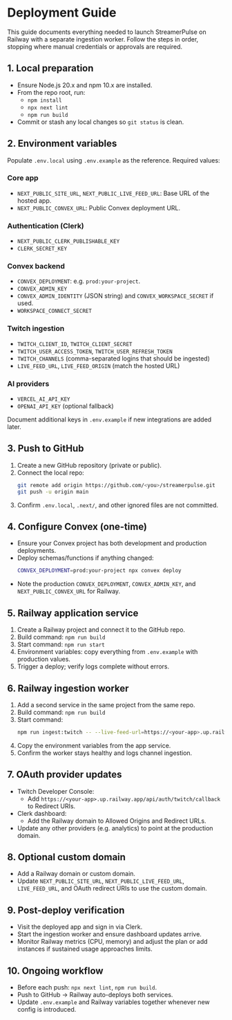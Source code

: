 # Deployment Guide

This guide documents everything needed to launch StreamerPulse on Railway with a
separate ingestion worker. Follow the steps in order, stopping where manual
credentials or approvals are required.

## 1. Local preparation
- Ensure Node.js 20.x and npm 10.x are installed.
- From the repo root, run:
  - `npm install`
  - `npx next lint`
  - `npm run build`
- Commit or stash any local changes so `git status` is clean.

## 2. Environment variables
Populate `.env.local` using `.env.example` as the reference. Required values:

### Core app
- `NEXT_PUBLIC_SITE_URL`, `NEXT_PUBLIC_LIVE_FEED_URL`: Base URL of the hosted app.
- `NEXT_PUBLIC_CONVEX_URL`: Public Convex deployment URL.

### Authentication (Clerk)
- `NEXT_PUBLIC_CLERK_PUBLISHABLE_KEY`
- `CLERK_SECRET_KEY`

### Convex backend
- `CONVEX_DEPLOYMENT`: e.g. `prod:your-project`.
- `CONVEX_ADMIN_KEY`
- `CONVEX_ADMIN_IDENTITY` (JSON string) and `CONVEX_WORKSPACE_SECRET` if used.
- `WORKSPACE_CONNECT_SECRET`

### Twitch ingestion
- `TWITCH_CLIENT_ID`, `TWITCH_CLIENT_SECRET`
- `TWITCH_USER_ACCESS_TOKEN`, `TWITCH_USER_REFRESH_TOKEN`
- `TWITCH_CHANNELS` (comma-separated logins that should be ingested)
- `LIVE_FEED_URL`, `LIVE_FEED_ORIGIN` (match the hosted URL)

### AI providers
- `VERCEL_AI_API_KEY`
- `OPENAI_API_KEY` (optional fallback)

Document additional keys in `.env.example` if new integrations are added later.

## 3. Push to GitHub
1. Create a new GitHub repository (private or public).
2. Connect the local repo:
   ```bash
   git remote add origin https://github.com/<you>/streamerpulse.git
   git push -u origin main
   ```
3. Confirm `.env.local`, `.next/`, and other ignored files are not committed.

## 4. Configure Convex (one-time)
- Ensure your Convex project has both development and production deployments.
- Deploy schemas/functions if anything changed:
  ```bash
  CONVEX_DEPLOYMENT=prod:your-project npx convex deploy
  ```
- Note the production `CONVEX_DEPLOYMENT`, `CONVEX_ADMIN_KEY`, and `NEXT_PUBLIC_CONVEX_URL` for Railway.

## 5. Railway application service
1. Create a Railway project and connect it to the GitHub repo.
2. Build command: `npm run build`
3. Start command: `npm run start`
4. Environment variables: copy everything from `.env.example` with production values.
5. Trigger a deploy; verify logs complete without errors.

## 6. Railway ingestion worker
1. Add a second service in the same project from the same repo.
2. Build command: `npm run build`
3. Start command:
   ```bash
   npm run ingest:twitch -- --live-feed-url=https://<your-app>.up.railway.app/api/live-feed
   ```
4. Copy the environment variables from the app service.
5. Confirm the worker stays healthy and logs channel ingestion.

## 7. OAuth provider updates
- Twitch Developer Console:
  - Add `https://<your-app>.up.railway.app/api/auth/twitch/callback` to Redirect URIs.
- Clerk dashboard:
  - Add the Railway domain to Allowed Origins and Redirect URLs.
- Update any other providers (e.g. analytics) to point at the production domain.

## 8. Optional custom domain
- Add a Railway domain or custom domain.
- Update `NEXT_PUBLIC_SITE_URL`, `NEXT_PUBLIC_LIVE_FEED_URL`, `LIVE_FEED_URL`,
  and OAuth redirect URIs to use the custom domain.

## 9. Post-deploy verification
- Visit the deployed app and sign in via Clerk.
- Start the ingestion worker and ensure dashboard updates arrive.
- Monitor Railway metrics (CPU, memory) and adjust the plan or add instances
  if sustained usage approaches limits.

## 10. Ongoing workflow
- Before each push: `npx next lint`, `npm run build`.
- Push to GitHub → Railway auto-deploys both services.
- Update `.env.example` and Railway variables together whenever new config is introduced.
